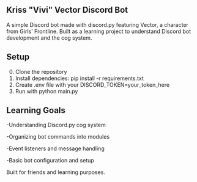 ## Kriss "Vivi" Vector Discord Bot

A simple Discord bot made with discord.py featuring Vector, a character from Girls' Frontline. Built as a learning project to understand Discord bot development and the cog system.

## Setup

0) Clone the repository
1) Install dependencies: pip install -r requirements.txt
2) Create .env file with your DISCORD_TOKEN=your_token_here
3) Run with python main.py

## Learning Goals

-Understanding Discord.py cog system

-Organizing bot commands into modules

-Event listeners and message handling

-Basic bot configuration and setup

Built for friends and learning purposes.

